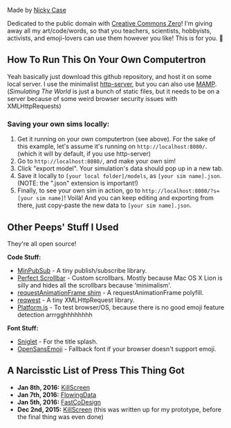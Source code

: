 Made by [Nicky Case](http://ncase.me)

Dedicated to the public domain with [Creative Commons Zero](https://creativecommons.org/publicdomain/zero/1.0/)! I'm giving away all my art/code/words, so that you teachers, scientists, hobbyists, activists, and emoji-lovers can use them however you like! This is for you. 💜

How To Run This On Your Own Computertron
---

Yeah basically just download this github repository, and host it on some local server. I use the minimalist [http-server](https://www.npmjs.com/package/http-server), but you can also use [MAMP](https://www.mamp.info/en/). (*Simulating The World* is just a bunch of static files, but it needs to be on a server because of some weird browser security issues with XMLHttpRequests)

### Saving your own sims locally:

1. Get it running on your own computertron (see above). For the sake of this example, let's assume it's running on `http://localhost:8080/`. (which it will by default, if you use http-server)
2. Go to `http://localhost:8080/`, and make your own sim!
3. Click "export model". Your simulation's data should pop up in a new tab.
4. Save it locally to `[your local folder]/models`, as `[your sim name].json`. (NOTE: the ".json" extension is important!)
5. Finally, to see your own sim in action, go to `http://localhost:8080/?s=[your sim name]`! Voilà! And you can keep editing and exporting from there, just copy-paste the new data to `[your sim name].json`.

Other Peeps' Stuff I Used
---

They're all open source!

**Code Stuff:**

* [MinPubSub](https://github.com/daniellmb/MinPubSub) - A tiny publish/subscribe library.
* [Perfect Scrollbar](http://noraesae.github.io/perfect-scrollbar/) - Custom scrollbars. Mostly because Mac OS X Lion is silly and hides all the scrollbars because 'minimalism'.
* [requestAnimationFrame shim](https://gist.github.com/paulirish/1579671) - A requestAnimationFrame polyfill.
* [reqwest](https://github.com/ded/reqwest) - A tiny XMLHttpRequest library.
* [Platform.js](https://github.com/bestiejs/platform.js) - To test browser/OS, because there is no good emoji feature detection arrrgghhhhhhhh

**Font Stuff:**

* [Sniglet](https://www.theleagueofmoveabletype.com/sniglet) - For the title splash.
* [OpenSansEmoji](https://github.com/MorbZ/OpenSansEmoji) - Fallback font if your browser doesn't support emoji.


A Narcisstic List of Press This Thing Got
---

* **Jan 8th, 2016:** [KillScreen](https://killscreen.com/articles/the-worlds-most-complex-problems-now-in-emoji/)
* **Jan 7th, 2016:** [FlowingData](http://flowingdata.com/2016/01/07/simulate-the-world-as-an-emoji-system-of-rules/)
* **Jan 5th, 2016:** [FastCoDesign](https://www.fastcodesign.com/3055079/infographic-of-the-day/how-complex-systems-and-chaos-theory-work-according-to-emoji)
* **Dec 2nd, 2015:** [KillScreen](https://killscreen.com/articles/replicate-the-worlds-most-complex-systems-via-emoji) (this was written up for my prototype, before the final thing was even done)





